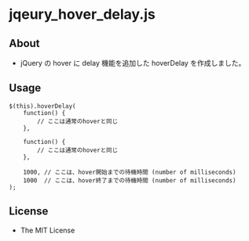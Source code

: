 jqeury_hover_delay.js
=====================

## About

*  jQuery の hover に delay 機能を追加した hoverDelay を作成しました。

## Usage

    $(this).hoverDelay(
        function() {
            // ここは通常のhoverと同じ
        },

        function() {
            // ここは通常のhoverと同じ
        },

        1000, // ここは、hover開始までの待機時間 (number of milliseconds)
        1000  // ここは、hover終了までの待機時間 (number of milliseconds)
    );

## License

* The MIT License
